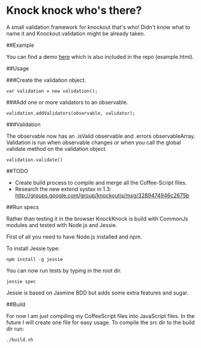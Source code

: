 # Knock knock who's there?

A small validation framework for knockout that's who! Didn't know what to name it and Knockout.validation might be already taken.


##Example

You can find a demo [here](http://knockknock.ep.io/example.html) which is also included in the repo (example.html).


##Usage

###Create the validation object.
  
    var validation = new validation();

###Add one or more validators to an observable.

    validation.addValidators(observable, validator);

###Validation

The observable now has an .isValid observable and .errors observableArray. Validation is run when observable changes or when you call the global validate method on the validation object.

    validation.validate()


##TODO

 - Create build process to compile and merge all the Coffee-Script files.
 - Research the new extend systax in 1.3: http://groups.google.com/group/knockoutjs/msg/3289474946c2675b 

##Run specs

Rather than testing it in the browser KnockKnock  is build with CommonJs modules and tested with Node.js and Jessie. 

First of all you need to have Node.js installed and npm. 

To install Jessie type:

    npm install -g jessie


You can now run tests by typing in the root dir.

    jessie spec 

Jessie is based on Jasmine BDD but adds some extra features and sugar.

##Build 

For now I am just compiling my CoffeeScript files into JavaScript files. In the future I will create one file for easy usage. To compile the src dir to the build dir run:

    ./build.sh

